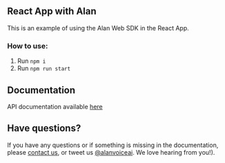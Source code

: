 ## React App with Alan

This is an example of using the Alan Web SDK in the React App.

### How to use:

1. Run `npm i`
2. Run `npm run start`

## Documentation
  
API documentation available [here](https://alan.app/docs/intro.html)

## Have questions?

If you have any questions or if something is missing in the documentation, please [contact us](mailto:support@alan.app), or tweet us [@alanvoiceai](https://twitter.com/alanvoiceai). We love hearing from you!).



